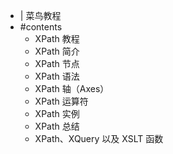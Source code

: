 - | 菜鸟教程
- #contents
	- XPath 教程
	- XPath 简介
	- XPath 节点
	- XPath 语法
	- XPath 轴（Axes）
	- XPath 运算符
	- XPath 实例
	- XPath 总结
	- XPath、XQuery 以及 XSLT 函数